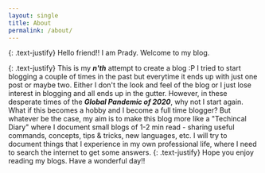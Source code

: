 ```yaml
---
layout: single
title: About
permalink: /about/
---
```

{: .text-justify}
Hello friend!! I am Prady. Welcome to my blog. 

{: .text-justify}
This is my ___n'th___ attempt to create a blog :P I tried to start blogging a couple of times in the past but everytime it ends up with just one post or maybe two. Either I don't the look and feel of the blog or I just lose interest in blogging and all ends up in the gutter. However, in these desperate times of the ***Global Pandemic of 2020***, why not I start again. What if this becomes a hobby and I become a full time blogger? But whatever be the case, my aim is to make this blog more like a "Techincal Diary" where I document small blogs of 1-2 min read - sharing useful commands, concepts, tips & tricks, new languages, etc. I will try to document things that I experience in my own professional life, where I need to search the internet to get some answers. 
{: .text-justify}
Hope you enjoy reading my blogs. Have a wonderful day!!